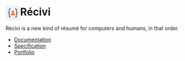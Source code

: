 # <img src="readme_assets/logo.png" height="40" width="40" align="left"> Récivi

Récivi is a new kind of résumé for computers and humans, in that order.

- [Documentation](https://recivi.pages.dev/)
- [Specification](https://github.com/recivi/recivi)
- [Portfolio](https://github.com/recivi/portfolio)
